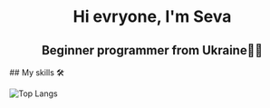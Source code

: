 <div id="header" align="center">
  <h1>Hi evryone, I'm Seva</h1>
  <h2>Beginner programmer from Ukraine👨‍💻</h2>
</div>
## My skills 🛠
<div></div>

![Top Langs](https://github-readme-stats.vercel.app/api/top-langs/?username=akirivsev)
